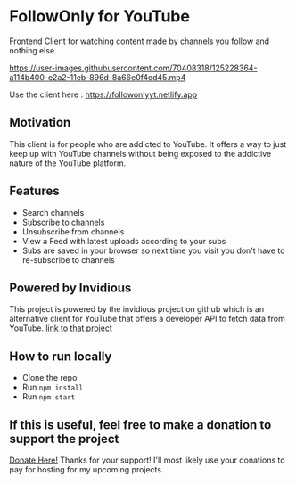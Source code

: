 
# FollowOnly for YouTube
Frontend Client for watching content made by channels you follow and nothing else.

https://user-images.githubusercontent.com/70408318/125228364-a114b400-e2a2-11eb-896d-8a66e0f4ed45.mp4

Use the client here : https://followonlyyt.netlify.app

## Motivation
This client is for people who are addicted to YouTube. It offers a way to just keep up with YouTube channels without being exposed
to the addictive nature of the YouTube platform.

## Features
- Search channels 
- Subscribe to channels
- Unsubscribe from channels
- View a Feed with latest uploads according to your subs
- Subs are saved in your browser so next time you visit you don't have to re-subscribe to channels

## Powered by Invidious
This project is powered by the invidious project on github which is an alternative client for YouTube that offers a developer API to fetch data from YouTube.
[link to that project](https://github.com/iv-org/invidious)

## How to run locally
- Clone the repo
- Run `npm install` 
- Run `npm start`

## If this is useful, feel free to make a donation to support the project
[Donate Here!](https://www.buymeacoffee.com/nassimfr)
Thanks for your support! I'll most likely use your donations to pay for hosting for my upcoming projects.
